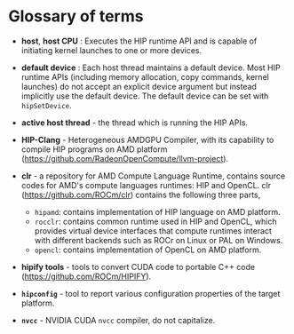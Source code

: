# Glossary of terms

* **host**, **host CPU** : Executes the HIP runtime API and is capable of initiating kernel launches to one or more devices.
* **default device** : Each host thread maintains a default device.
Most HIP runtime APIs (including memory allocation, copy commands, kernel launches) do not accept an explicit device
argument but instead implicitly use the default device.
The default device can be set with `hipSetDevice`.

* **active host thread** - the thread which is running the HIP APIs.

* **HIP-Clang** - Heterogeneous AMDGPU Compiler, with its capability to compile HIP programs on AMD platform (https://github.com/RadeonOpenCompute/llvm-project).

* **clr** - a repository for AMD Compute Language Runtime, contains source codes for AMD's compute languages runtimes: HIP and OpenCL.
clr (https://github.com/ROCm/clr) contains the following three parts,

  * `hipamd`: contains implementation of HIP language on AMD platform.
  * `rocclr`: contains common runtime used in HIP and OpenCL, which provides virtual device interfaces that compute runtimes interact with different backends such as ROCr on Linux or PAL on Windows.
  * `opencl`: contains implementation of OpenCL on AMD platform.

* **hipify tools** - tools to convert CUDA code to portable C++ code (https://github.com/ROCm/HIPIFY).

* **`hipconfig`** - tool to report various configuration properties of the target platform.

* **`nvcc`** - NVIDIA CUDA `nvcc` compiler, do not capitalize.
